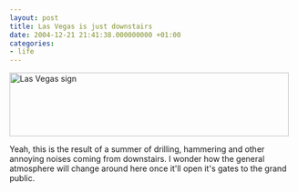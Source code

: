 ```yaml
---
layout: post
title: Las Vegas is just downstairs
date: 2004-12-21 21:41:38.000000000 +01:00
categories:
- life
---
```

<img src="https://content.rusiczki.net/blogpics/las_vegas_downstairs.jpg" width="490" height="112" alt="Las Vegas sign" class="image" />

Yeah, this is the result of a summer of drilling, hammering and other annoying noises coming from downstairs. I wonder how the general atmosphere will change around here once it'll open it's gates to the grand public.
